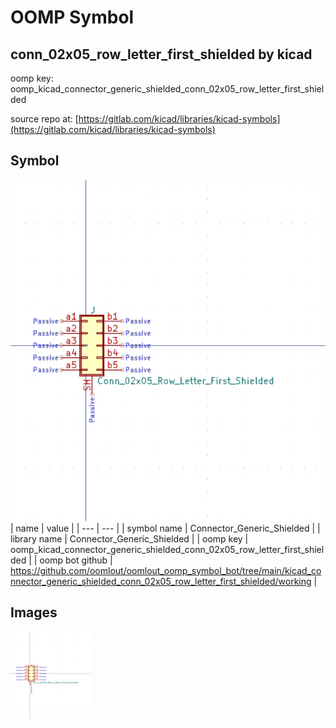 # OOMP Symbol  
## conn_02x05_row_letter_first_shielded  by kicad  
  
oomp key: oomp_kicad_connector_generic_shielded_conn_02x05_row_letter_first_shielded  
  
source repo at: [https://gitlab.com/kicad/libraries/kicad-symbols](https://gitlab.com/kicad/libraries/kicad-symbols)  
## Symbol  
  
[![working.png](working_600.png)](working.png)  
| name | value | 
| --- | --- | 
| symbol name | Connector_Generic_Shielded | 
| library name | Connector_Generic_Shielded | 
| oomp key | oomp_kicad_connector_generic_shielded_conn_02x05_row_letter_first_shielded | 
| oomp bot github | https://github.com/oomlout/oomlout_oomp_symbol_bot/tree/main/kicad_connector_generic_shielded_conn_02x05_row_letter_first_shielded/working | 
## Images  
  
[![working.png](working_140.png)](working.png)  
